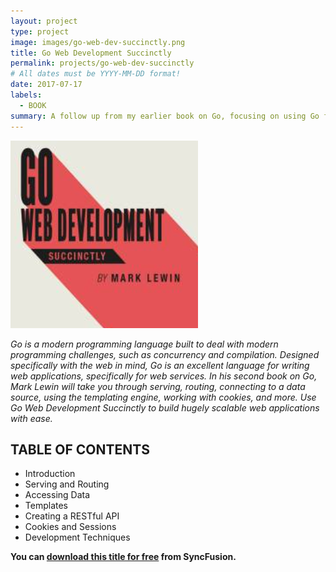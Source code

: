 ```yaml
---
layout: project
type: project
image: images/go-web-dev-succinctly.png
title: Go Web Development Succinctly
permalink: projects/go-web-dev-succinctly
# All dates must be YYYY-MM-DD format!
date: 2017-07-17
labels:
  - BOOK
summary: A follow up from my earlier book on Go, focusing on using Go for web development and building APIs.
---
```


<img class="ui medium right floated rounded image" src="../images/go-web-dev-succinctly.png">

_Go is a modern programming language built to deal with modern programming challenges, such as concurrency and compilation. Designed specifically with the web in mind, Go is an excellent language for writing web applications, specifically for web services. In his second book on Go, Mark Lewin will take you through serving, routing, connecting to a data source, using the templating engine, working with cookies, and more. Use Go Web Development Succinctly to build hugely scalable web applications with ease._

## TABLE OF CONTENTS

- Introduction
- Serving and Routing
- Accessing Data
- Templates
- Creating a RESTful API
- Cookies and Sessions
- Development Techniques

**You can [download this title for free](https://www.syncfusion.com/succinctly-free-ebooks/confirmation/go-web-development) from SyncFusion.**
